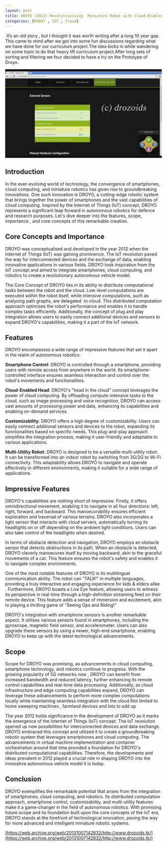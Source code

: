 ```yaml
---
layout: post
title: DROYO (2013) Revolutionising  Miniature Robot with Cloud-Enabled Smartphone Control
categories: [ROBOT , IOT , Cloud]
---
```


 It’s an old story , but I thought it was worth writing after a long 10 year gap. This came to mind after we got into some fun discussions regarding what we have done for our curriculum project.The idea kicks in while wandering on some topic to do that heavy lift curriculum project.After long sets of sorting and filtering we four decided to have a try on the Prototype of Droyo.

![](/images/droyo1.jpg)

## Introduction


In the ever-evolving world of technology, the convergence of smartphones, cloud computing, and miniature robotics has given rise to groundbreaking innovations. One such innovation is DROYO, a cutting-edge robotic system that brings together the power of smartphones and the vast capabilities of cloud computing. Inspired by the Internet of Things (IoT) concept, DROYO represents a significant leap forward in autonomous robotics for defence and research purposes. Let's dive deeper into the features, scope, importance , and core concepts of this remarkable creation.

## Core Concepts and Importance

DROYO was conceptualised and developed in the year 2012 when the Internet of Things (IoT) was gaining prominence. The IoT revolution paved the way for interconnected devices and the exchange of data, enabling innovative applications in various fields. DROYO took inspiration from the IoT concept and aimed to integrate smartphones, cloud computing, and robotics to create a revolutionary autonomous vehicle model.

The Core Concept of DROYO lies in its ability to distribute computational tasks between the robot and the cloud. Low-level computations are executed within the robot itself, while intensive computations, such as analysing path graphs, are delegated  to cloud. This distributed computation approach optimises the robot's performance and enables it to handle complex tasks efficiently. Additionally, the concept of plug and play integration allows users to easily connect additional devices and sensors to expand DROYO's capabilities, making it a part of the IoT network.

## Features

DROYO encompasses a wide range of impressive features that set it apart in the realm of autonomous robotics:

**Smartphone Control**: DROYO is controlled through a smartphone, providing users with remote access from anywhere in the world. Its smartphone-controlled interface ensures seamless interaction and control over the robot's movements and functionalities.

**Cloud-Enabled Head**: DROYO's "head in the cloud" concept leverages the power of cloud computing. By offloading compute-intensive tasks to the cloud, such as image processing and voice recognition, DROYO can access vast amounts of processing power and data, enhancing its capabilities and enabling on-demand services.

**Customizability**: DROYO offers a high degree of customizability. Users can easily connect additional sensors and devices to the robot, expanding its functionalities based on specific needs. This plug-and-play approach simplifies the integration process, making it user-friendly and adaptable to various applications.

**Multi-Utility Robot**: DROYO is designed to be a versatile multi-utility robot. It can be transformed into an indoor robot by switching from 3G/2G to Wi-Fi connectivity. This adaptability allows DROYO to navigate and operate effectively in different environments, making it suitable for a wide range of applications.

## Impressive Features

DROYO's capabilities are nothing short of impressive. Firstly, it offers omnidirectional movement, enabling it to navigate in all four directions: left, right, forward, and backward. This manoeuvrability ensures efficient exploration and traversal of various terrains. DROYO also incorporates a light sensor that interacts with cloud servers, automatically turning its headlights on or off depending on the ambient light conditions. Users can also take control of the headlights when desired.

In terms of obstacle detection and navigation, DROYO employs an obstacle sensor that detects obstructions in its path. When an obstacle is detected, DROYO cleverly manoeuvres itself by moving backward, akin to the graceful movements of a cat. This feature ensures the robot's safety and enables it to navigate complex environments.

One of the most notable features of DROYO is its multilingual communication ability. The robot can "TALK!" in multiple languages, providing a truly interactive and engaging experience for kids & elders alike . Furthermore, DROYO boasts a Live Eye feature, allowing users to witness its perspective in real-time through a high-definition streaming feed on their remote device. This feature adds a sense of immersion and excitement, akin to playing a thrilling game of "Seeing Ops and Riding!"

DROYO's integration with smartphone sensors is another remarkable aspect. It utilises various sensors found in smartphones, including the gyroscope, magnetic field sensor, and accelerometer. Users can also upgrade these sensors by using a newer, high-end smartphone, enabling DROYO to keep up with the latest technological advancements.

## Scope

Scope for DROYO was promising, as advancements in cloud computing, smartphone technology, and robotics continue to progress. With the growing popularity of 5G networks now , DROYO can benefit from increased bandwidth and reduced latency, further enhancing its remote control capabilities and real-time data processing. Additionally, as cloud infrastructure and edge computing capabilities expand, DROYO can leverage these advancements to perform more complex computations locally while maintaining seamless integration with the cloud.Not limited to home sweeping machines , farmland devices and lots to add up 

The year 2012 holds significance in the development of DROYO as it marks the emergence of the Internet of Things (IoT) concept. The IoT revolution opened up new possibilities for interconnected devices and data exchange. DROYO embraced this concept and utilized it to create a groundbreaking robotic system that leverages smartphones and cloud computing. The advancements in virtual machine implementation and container orchestration around that time provided a foundation for DROYO's distributed computational capabilities. Therefore, the developments and ideas prevalent in 2012 played a crucial role in shaping DROYO into the innovative autonomous vehicle model it is today.

## Conclusion

DROYO exemplifies the remarkable potential that arises from the integration of smartphones, cloud computing, and robotics. Its distributed computation approach, smartphone control, customizability, and multi-utility features make it a game-changer in the field of autonomous robotics. With promising future scope and its foundation built upon the core concepts of the IoT era, DROYO stands at the forefront of technological innovation, paving the way for more advanced and intelligent miniature robotic systems.

[https://web.archive.org/web/20131007142832/http://www.drozoids.tk/](https://web.archive.org/web/20131007142832/http://www.drozoids.tk/)
